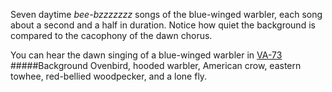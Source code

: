 Seven daytime _bee-bzzzzzzz_ songs of the blue-winged warbler, each song about a second and a half in duration. Notice how quiet the background is compared to the cacophony of the dawn chorus.

You can hear the dawn singing of a blue-winged warbler in [VA-73](http://listeningtoacontinentsing.com/recording.php?page=VA-73)
#####Background
Ovenbird, hooded warbler, American crow, eastern towhee, red-bellied woodpecker, and a lone fly. 
